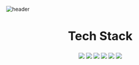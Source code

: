 ![header](https://capsule-render.vercel.app/api?type=waving&height=250&color=0:ffffff,100:a3cca2&text=Hyeonu%20Kim&reversal=false&textBg=false&fontAlign=38&fontAlignY=41)


<div align="center">
  <h2 style="font-size: 32px;">Tech Stack</h2>
  
  <img src="https://img.shields.io/badge/Python-3766AB?style=flat-square&logo=Python&logoColor=white"/>  
  <img src="https://img.shields.io/badge/Pandas-150458?style=flat-square&logo=Pandas&logoColor=white"/>  
  <img src="https://img.shields.io/badge/Hadoop-66CCFF?style=flat-square&logo=Hadoop&logoColor=white"/>  
  <img src="https://img.shields.io/badge/Linux-CC624?style=flat-square&logo=Linux&logoColor=white"/>  
  <img src="https://img.shields.io/badge/Git-F05032?style=flat-square&logo=Git&logoColor=white"/>  
  <img src="https://img.shields.io/badge/GitHub-181717?style=flat-square&logo=GitHub&logoColor=white"/>
  
</div>

